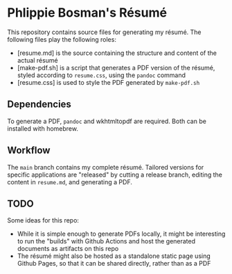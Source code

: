 # Phlippie Bosman's Résumé

This repository contains source files for generating my résumé. The following files play the following roles:

- [resume.md] is the source containing the structure and content of the actual résumé
- [make-pdf.sh] is a script that generates a PDF version of the résumé, styled according to `resume.css`, using the `pandoc` command
- [resume.css] is used to style the PDF generated by `make-pdf.sh` 

## Dependencies

To generate a PDF, `pandoc` and wkhtmltopdf are required. Both can be installed with homebrew.

## Workflow

The `main` branch contains my complete résumé. Tailored versions for specific applications are "released" by cutting a release branch, editing the content in `resume.md`, and generating a PDF.

## TODO

Some ideas for this repo:

- While it is simple enough to generate PDFs locally, it might be interesting to run the "builds" with Github Actions and host the generated documents as artifacts on this repo
- The résumé might also be hosted as a standalone static page using Github Pages, so that it can be shared directly, rather than as a PDF
